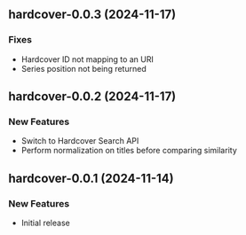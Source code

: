 ## hardcover-0.0.3 (2024-11-17)

### Fixes

- Hardcover ID not mapping to an URI
- Series position not being returned

## hardcover-0.0.2 (2024-11-17)

### New Features

- Switch to Hardcover Search API
- Perform normalization on titles before comparing similarity

## hardcover-0.0.1 (2024-11-14)

### New Features

- Initial release
